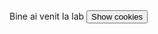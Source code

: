 <script> 
  document.cookie = "session=test GDPR"; 
  document.cookie = "favorite_task=collect Data"; 
  function alertCookie() { alert(document.cookie); } 
</script>
  <body> Bine ai venit la lab <button onclick="alertCookie()">Show cookies</button> </body>
